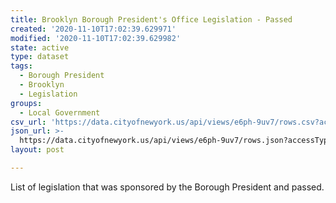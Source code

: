 ```yaml
---
title: Brooklyn Borough President's Office Legislation - Passed
created: '2020-11-10T17:02:39.629971'
modified: '2020-11-10T17:02:39.629982'
state: active
type: dataset
tags:
  - Borough President
  - Brooklyn
  - Legislation
groups:
  - Local Government
csv_url: 'https://data.cityofnewyork.us/api/views/e6ph-9uv7/rows.csv?accessType=DOWNLOAD'
json_url: >-
  https://data.cityofnewyork.us/api/views/e6ph-9uv7/rows.json?accessType=DOWNLOAD
layout: post

---
```

List of legislation that was sponsored by the Borough President and passed.
